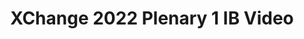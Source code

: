 ---
title: XChange 2022 Plenary 1 IB Video
redirect_to: https://drive.google.com/drive/folders/1-BwHpb8RylKWpXHbOXRKF6aIum1MValu?usp=sharing
redirect_from: 
  - /XC22IBVideo
  - /xc22ibvideo
---
